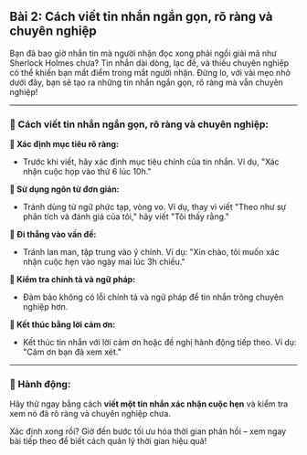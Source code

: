 ## Bài 2: Cách viết tin nhắn ngắn gọn, rõ ràng và chuyên nghiệp  

Bạn đã bao giờ nhắn tin mà người nhận đọc xong phải ngồi giải mã như Sherlock Holmes chưa? Tin nhắn dài dòng, lạc đề, và thiếu chuyên nghiệp có thể khiến bạn mất điểm trong mắt người nhận. Đừng lo, với vài mẹo nhỏ dưới đây, bạn sẽ tạo ra những tin nhắn ngắn gọn, rõ ràng mà vẫn chuyên nghiệp!

---

### 📌 Cách viết tin nhắn ngắn gọn, rõ ràng và chuyên nghiệp:

**🔹 Xác định mục tiêu rõ ràng:**
- Trước khi viết, hãy xác định mục tiêu chính của tin nhắn. Ví dụ, "Xác nhận cuộc họp vào thứ 6 lúc 10h."

**🔹 Sử dụng ngôn từ đơn giản:**
- Tránh dùng từ ngữ phức tạp, vòng vo. Ví dụ, thay vì viết "Theo như sự phân tích và đánh giá của tôi," hãy viết "Tôi thấy rằng."

**🔹 Đi thẳng vào vấn đề:**
- Tránh lan man, tập trung vào ý chính. Ví dụ: "Xin chào, tôi muốn xác nhận cuộc hẹn vào ngày mai lúc 3h chiều."

**🔹 Kiểm tra chính tả và ngữ pháp:**
- Đảm bảo không có lỗi chính tả và ngữ pháp để tin nhắn trông chuyên nghiệp hơn. 

**🔹 Kết thúc bằng lời cảm ơn:**
- Kết thúc tin nhắn với lời cảm ơn hoặc đề nghị hành động tiếp theo. Ví dụ: "Cảm ơn bạn đã xem xét."

---

### 🚀 Hành động:

Hãy thử ngay bằng cách **viết một tin nhắn xác nhận cuộc hẹn** và kiểm tra xem nó đã rõ ràng và chuyên nghiệp chưa.

Xác định xong rồi? Giờ đến bước tối ưu hóa thời gian phản hồi – xem ngay bài tiếp theo để biết cách quản lý thời gian hiệu quả!